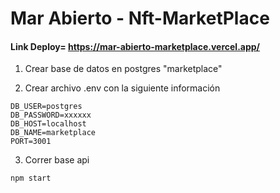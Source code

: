 # Mar Abierto - Nft-MarketPlace

#### Link Deploy= https://mar-abierto-marketplace.vercel.app/

1. Crear base de datos en postgres "marketplace"

2. Crear archivo .env con la siguiente información
```
DB_USER=postgres
DB_PASSWORD=xxxxxx
DB_HOST=localhost
DB_NAME=marketplace
PORT=3001
```

3. Correr base api 
```
npm start
```
